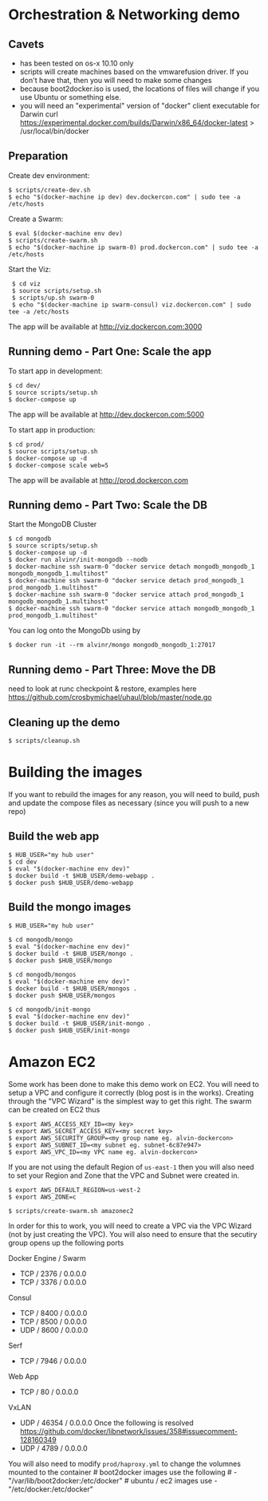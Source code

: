 # Orchestration & Networking demo

## Cavets
* has been tested on os-x 10.10 only
* scripts will create machines based on the vmwarefusion driver. If you don't have that, then you will need to make some changes
* because boot2docker.iso is used, the locations of files will change if you use Ubuntu or something else. 
* you will need an "experimental" version of "docker" client executable for Darwin
    curl https://experimental.docker.com/builds/Darwin/x86_64/docker-latest > /usr/local/bin/docker

## Preparation

Create dev environment:

    $ scripts/create-dev.sh
    $ echo "$(docker-machine ip dev) dev.dockercon.com" | sudo tee -a /etc/hosts

Create a Swarm:

    $ eval $(docker-machine env dev)
    $ scripts/create-swarm.sh
    $ echo "$(docker-machine ip swarm-0) prod.dockercon.com" | sudo tee -a /etc/hosts

Start the Viz:

     $ cd viz
     $ source scripts/setup.sh
     $ scripts/up.sh swarm-0
     $ echo "$(docker-machine ip swarm-consul) viz.dockercon.com" | sudo tee -a /etc/hosts

The app will be available at http://viz.dockercon.com:3000    

## Running demo - Part One: Scale the app

To start app in development:

    $ cd dev/
    $ source scripts/setup.sh
    $ docker-compose up

The app will be available at http://dev.dockercon.com:5000

To start app in production:

    $ cd prod/
    $ source scripts/setup.sh
    $ docker-compose up -d
    $ docker-compose scale web=5

The app will be available at http://prod.dockercon.com

## Running demo - Part Two: Scale the DB

Start the MongoDB Cluster

    $ cd mongodb
    $ source scripts/setup.sh
    $ docker-compose up -d
    $ docker run alvinr/init-mongodb --nodb
    $ docker-machine ssh swarm-0 "docker service detach mongodb_mongodb_1 mongodb_mongodb_1.multihost"
    $ docker-machine ssh swarm-0 "docker service detach prod_mongodb_1 prod_mongodb_1.multihost"
    $ docker-machine ssh swarm-0 "docker service attach prod_mongodb_1 mongodb_mongodb_1.multihost"
    $ docker-machine ssh swarm-0 "docker service attach mongodb_mongodb_1 prod_mongodb_1.multihost"

 You can log onto the MongoDb using by

    $ docker run -it --rm alvinr/mongo mongodb_mongodb_1:27017   

## Running demo - Part Three: Move the DB
<TBD> need to look at runc checkpoint & restore, examples here https://github.com/crosbymichael/uhaul/blob/master/node.go

## Cleaning up the demo

    $ scripts/cleanup.sh

# Building the images
If you want to rebuild the images for any reason, you will need to build, push and update the compose files as necessary (since you will push to a new repo)

## Build the web app

    $ HUB_USER="my hub user"
    $ cd dev
    $ eval "$(docker-machine env dev)"
    $ docker build -t $HUB_USER/demo-webapp .
    $ docker push $HUB_USER/demo-webapp

## Build the mongo images

    $ HUB_USER="my hub user"

    $ cd mongodb/mongo
    $ eval "$(docker-machine env dev)"
    $ docker build -t $HUB_USER/mongo .
    $ docker push $HUB_USER/mongo

    $ cd mongodb/mongos
    $ eval "$(docker-machine env dev)"
    $ docker build -t $HUB_USER/mongos .
    $ docker push $HUB_USER/mongos

    $ cd mongodb/init-mongo
    $ eval "$(docker-machine env dev)"
    $ docker build -t $HUB_USER/init-mongo .
    $ docker push $HUB_USER/init-mongo

# Amazon EC2
Some work has been done to make this demo work on EC2. You will need to setup a VPC and configure it correctly (blog post is in the works). Creating through the "VPC Wizard" is the simplest way to get this right. The swarm can be created on EC2 thus

    $ export AWS_ACCESS_KEY_ID=<my key>
    $ export AWS_SECRET_ACCESS_KEY=<my secret key>
    $ export AWS_SECURITY_GROUP=<my group name eg. alvin-dockercon>
    $ export AWS_SUBNET_ID=<my subnet eg. subnet-6c87e947>
    $ export AWS_VPC_ID=<my VPC name eg. alvin-dockercon>

If you are not using the default Region of `us-east-1` then you will also need to set your Region and Zone that the VPC and Subnet were created in.

    $ export AWS_DEFAULT_REGION=us-west-2
    $ export AWS_ZONE=c

    $ scripts/create-swarm.sh amazonec2

In order for this to work, you will need to create a VPC via the VPC Wizard (not by just creating the VPC). You will also need to ensure that the secutiry group opens up the following ports

Docker Engine / Swarm
- TCP / 2376 / 0.0.0.0
- TCP / 3376 / 0.0.0.0

Consul
- TCP / 8400 / 0.0.0.0
- TCP / 8500 / 0.0.0.0
- UDP / 8600 / 0.0.0.0

Serf
- TCP / 7946 / 0.0.0.0

Web App
- TCP / 80 / 0.0.0.0

VxLAN
- UDP / 46354 / 0.0.0.0
Once the following is resolved https://github.com/docker/libnetwork/issues/358#issuecomment-128160349 
- UDP / 4789 / 0.0.0.0

You will also need to modify `prod/haproxy.yml` to change the volumnes mounted to the container
     # boot2docker images use the following
     # - "/var/lib/boot2docker:/etc/docker"
     # ubuntu / ec2 images use
     - "/etc/docker:/etc/docker"
